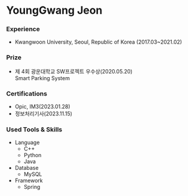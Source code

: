 YoungGwang Jeon
=============

###  Experience   
- Kwangwoon University, Seoul, Republic of Korea (2017.03~2021.02)   

###  Prize   
- 제 4회 광운대학교 SW프로젝트 우수상(2020.05.20)   
  Smart Parking System   
  
###   Certifications      
- Opic, IM3(2023.01.28)   
- 정보처리기사(2023.11.15)   

###  Used Tools & Skills   
- Language   
  - C++   
  - Python   
  - Java   
- Database      
  - MySQL   
- Framework   
  - Spring   
